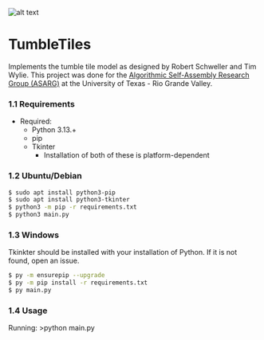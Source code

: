 
![alt text](https://raw.githubusercontent.com/asarg/TumbleTiles/master/tumble.gif "Tumble Tiles")

# TumbleTiles

Implements the tumble tile model as designed by Robert Schweller and Tim Wylie. This project was done for the [Algorithmic Self-Assembly Research Group (ASARG)](https://asarg.hackresearch.com) at the University of Texas - Rio Grande Valley.


### 1.1 Requirements ###
  * Required:
    * Python 3.13.+
    * pip
    * Tkinter
      * Installation of both of these is platform-dependent    

### 1.2 Ubuntu/Debian
```sh
$ sudo apt install python3-pip
$ sudo apt install python3-tkinter
$ python3 -m pip -r requirements.txt
$ python3 main.py
```

### 1.3 Windows
Tkinkter should be installed with your installation of Python. If it is not found, open an issue. 
```sh
$ py -m ensurepip --upgrade
$ py -m pip install -r requirements.txt 
$ py main.py
```

### 1.4 Usage ###
  Running:
    >python main.py
